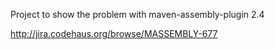 Project to show the problem with maven-assembly-plugin 2.4

http://jira.codehaus.org/browse/MASSEMBLY-677

